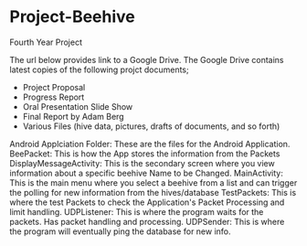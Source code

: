 # Project-Beehive
Fourth Year Project


The url below provides link to a Google Drive. The Google Drive contains latest copies of the following projct documents;
+ Project Proposal
+ Progress Report
+ Oral Presentation Slide Show
+ Final Report by Adam Berg
+ Various Files (hive data, pictures, drafts of documents, and so forth)





Android Applciation Folder:
  These are the files for the Android Application.
  BeePacket:
    This is how the App stores the information from the Packets
  DisplayMessageActivity:
    This is the secondary screen where you view information about a specific beehive
    Name to be Changed.
  MainActivity:
    This is the main menu where you select a beehive from a list and can trigger the polling for new information from the hives/database
  TestPackets:
    This is where the test Packets to check the Application's Packet Processing and limit handling.
  UDPListener:
    This is where the program waits for the packets. Has packet handling and processing.
  UDPSender:
    This is where the program will eventually ping the database for new info.
